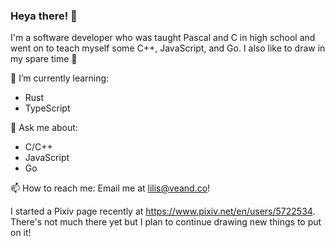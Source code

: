 ### Heya there! 👋

I'm a software developer who was taught Pascal and C in high school and went on to teach myself some C++, JavaScript, and Go. I also like to draw in my spare time 🙂

🌱 I’m currently learning:
- Rust
- TypeScript

💬 Ask me about:
- C/C++
- JavaScript
- Go

📫 How to reach me: Email me at lilis@veand.co!

I started a Pixiv page recently at https://www.pixiv.net/en/users/5722534. There's not much there yet but I plan to continue drawing new things to put on it!
